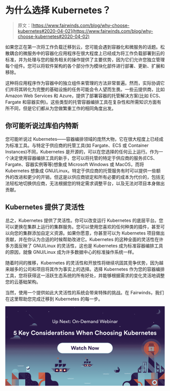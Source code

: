 # 为什么选择 Kubernetes？

> 原文：[https://www.fairwinds.com/blog/why-choose-kubernetes#2020-04-02](https://www.fairwinds.com/blog/why-choose-kubernetes#2020-04-02)

 如果您正在第一次将工作负载迁移到云，您可能会遇到容器化和微服务的话题。松散耦合的微服务中的容器化应用程序在很大程度上已经成为将工作负载部署到云的标准，并为处理与您的服务相关的操作提供了主要优势，因为它们允许您独立管理每个组件。您可以将软件架构的各个部分作为模块化部件进行部署、更新、扩展和移除。

这种将应用程序作为容器中的独立组件来管理的方法非常普遍。然而，实际协调它们并将其转化为完整的基础设施的任务可能会令人望而生畏。一些云提供商，比如 Amazon Web Services 和 Azure，提供了部署容器的托管解决方案(比如 ECS、Fargate 和容器实例)。这些类型的托管容器编排工具在复杂性和所需知识方面有所不同，但是它们都从为您做繁重工作的相同角度出发。

## 你可能听说过库伯内特斯

您可能听说过 Kubernetes——容器编排领域的庞然大物，它在很大程度上已经成为标准工具。与特定于供应商的托管工具(如 Fargate、ECS 或 Container Instances)不同，Kubernetes 是开源的，可以在您选择的任何云上运行。作为一个决定使用容器编排工具的新手，您可以将托管的特定于供应商的服务(ECS、Fargate、容器实例等等)想象成 Microsoft Windows 或 MacOS，而将 Kubernetes 想象成 GNU/Linux。特定于供应商的托管服务有时可以提供一些额外的改进和更少的开销，但这是以供应商锁定和所有必要的成本为代价的，包括无法轻松地切换供应商，无法根据您的特定需求调整平台，以及无法对项目本身做出贡献。

## Kubernetes 提供了灵活性 

总之，Kubernetes 提供了灵活性。你可以改变运行 Kubernetes 的底层平台。您可以更换在集群上运行的集群服务。您可以使用您喜欢的任何种类的插件，甚至可以向您的集群添加自定义资源。如果你愿意，你甚至可以为 Kubernetes 项目做出贡献，并在你认为合适的时候帮助改进它。Kubernetes 的这种全面的灵活性在许多方面反映了 GNU/Linux 的灵活性，这也是 Kubernetes 成为标准容器编排工具的原因，就像 GNU/Linux 成为许多数据中心的标准操作系统一样。

随着时间的推移，Kubernetes 的灵活性和开放性将继续巩固其竞争优势，因为越来越多的公司和项目将其作为事实上的选择。选择 Kubernetes 作为您的容器编排工具，您将获得这一活跃生态系统的所有好处，并能够根据需求的变化灵活地调整您的云基础架构。

当然，使用一个提供如此大灵活性的系统会带来特殊的挑战。在 Fairwinds，我们在这里帮助您完成迁移到 Kubernetes 的每一步。

[![considerations-when-choosing-k8s-cta-1](img/9238ae366935bbf2af15690e080e483c.png)](https://cta-redirect.hubspot.com/cta/redirect/2184645/7bb9fe62-3ea6-4f67-a00e-a622f14d74ed)